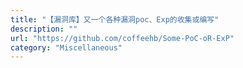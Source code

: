 ```yaml
---
title: "【漏洞库】又一个各种漏洞poc、Exp的收集或编写"
description: ""
url: "https://github.com/coffeehb/Some-PoC-oR-ExP"
category: "Miscellaneous"
---
```

